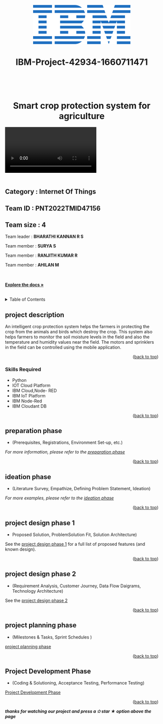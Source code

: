 <!-- Improved compatibility of back to top link: See: https://github.com/IBM-EPBL/IBM-Project-43114-1660713040 -->
<a name="readme-top"></a>
<!--
*** Thanks for checking out the Best-README-Template. If you have a suggestion
*** that would make this better, please fork the repo and create a pull request
*** or simply open an issue with the t  arhhdhgggggvhag "enhancement".
*** Don't forget to give the project a star!
*** Thanks again! Now go create something AMAZING! :D
-->



<!-- PROJECT SHIELDS -->
<!--
*** I'm using markdown "reference style" links for readability.
*** Reference links are enclosed in brackets [ ] instead of parentheses ( ).
*** See the bottom of this document for the declaration of the reference variables
*** for contributors-url, forks-url, etc. This is an optional, concise syntax you may use.
*** https://www.markdownguide.org/basic-syntax/#reference-style-links
-->




<!-- PROJECT LOGO -->
<br />
<br />
<div align="center">
<img src="https://github.com/Arunprasath2002/Smart-Waste-Management-System-For-Metropolitan-Cities/blob/main/IBM_logo.svg.png" alt="Logo" width="320" height="128" style="max-width: 100%;">
  </a>


  <h1 align="center"> IBM-Project-42934-1660711471
</h1>
  
  <br />
<br />
<div align="center">
<img src="">
  </a>
 

  <p align="center">
    <h1>Smart crop protection system for agriculture</h1>
    <div align="left">
    <video src="">

  </video>
    <br />
     <br />
    <div align="left">
   <h2>Category : <strong>Internet Of Things</strong> </h2>
  <h2>Team ID : <strong>PNT2022TMID47156</strong></h2>
  <h2>Team size : <strong>4</strong></h2>
      <p>Team leader : <strong>BHARATHI KANNAN R S</strong></p>
      <p>Team member : <strong>SURYA S</strong></p>
      <p>Team member : <strong>RANJITH KUMAR R </strong></p>
      <p>Team member : <strong>AHILAN M</strong></p>
   <br />
    <br />
    <a href="https://github.com/IBM-EPBL/IBM-Project-42934-1660711471"><strong>Explore the docs »</strong></a>
    <br />
    <br />
   
  </p>
</div>



<!-- TABLE OF CONTENTS -->
<details>
  <summary>Table of Contents</summary>
  <ol>
    <li>
      <a href="#Project Description:">Project Description:t</a>
      <ul>
        <li><a href="#Skills Required:">Skills Required:</a></li>
      </ul>
    </li>
    <li>
      <a href="#preparation phase">preparation phase</a>
      </li>
    <li><a href="#ideation phase">ideation phase</a></li>
    <li><a href="#project design phase 1">project design phase 1</a></li>
    <li><a href="#project design phase 2">project design phase 2</a></li>
    <li><a href="#project planning phase">project planning phase</a></li>
    <li><a href="#project development phase">project development phase</a></li>
   </ol>
</details>



<!-- ABOUT THE PROJECT -->
## project description



An intelligent crop protection system helps the farmers in protecting the crop from the animals and birds which destroy the crop. This system also helps farmers to monitor the soil moisture levels in the field and also the temperature and humidity values near the field. The motors and sprinklers in the field can be controlled using the mobile application.


<p align="right">(<a href="#readme-top">back to top</a>)</p>



### Skills Required

* Python
* IOT Cloud Platform 
* IBM Cloud,Node- RED
* IBM IoT Platform
* IBM Node-Red
* IBM Cloudant DB

<p align="right">(<a href="#readme-top">back to top</a>)</p>



<!-- GETTING STARTED -->
## preparation phase

* (Prerequisites, Registrations,
Environment Set-up, etc.)

_For more information, please refer to the [preparation phase](https://github.com/IBM-EPBL/IBM-Project-43114-1660713040/tree/main/preparation%20phase)_

<p align="right">(<a href="#readme-top">back to top</a>)</p>


<!-- USAGE EXAMPLES -->
## ideation phase

* (Literature
Survey, Empathize, Defining
Problem Statement, Ideation)

_For more examples, please refer to the [ideation phase](https://github.com/IBM-EPBL/IBM-Project-43114-1660713040/tree/main/Ideation%20Phase)_

<p align="right">(<a href="#readme-top">back to top</a>)</p>



<!-- ROADMAP -->
## project design phase 1

* Proposed Solution, ProblemSolution Fit, Solution Architecture)

See the [project design phase 1](https://github.com/IBM-EPBL/IBM-Project-43114-1660713040/tree/main/PROJECT%20DESIGN%20PHASE%201) for a full list of proposed features (and known design).

<p align="right">(<a href="#readme-top">back to top</a>)</p>



<!-- CONTRIBUTING -->
## project design phase 2

* (Requirement Analysis, Customer
Journey, Data Flow Daigrams,
Technology Architecture)

See the [project design phase 2](https://github.com/IBM-EPBL/IBM-Project-43114-1660713040/tree/main/PROJECT%20DESIGN%20PHASE%202)

<p align="right">(<a href="#readme-top">back to top</a>)</p>



<!-- LICENSE -->
## project planning phase

* (Milestones & Tasks, Sprint
Schedules )

 [project planning phase](https://github.com/IBM-EPBL/IBM-Project-43114-1660713040/tree/main/project%20planning%20phase)


<p align="right">(<a href="#readme-top">back to top</a>)</p>






<!-- ACKNOWLEDGMENTS -->
## Project Development Phase

* (Coding & Solutioning, Acceptance
Testing, Performance Testing)

[Project Development Phase](https://github.com/IBM-EPBL/IBM-Project-43114-1660713040/tree/main/project%20development%20phase)


<p align="right">(<a href="#readme-top">back to top</a>)</p>


<em><strong>thanks for watching our project and press a ✩ star ★ option above the page</strong></em>
